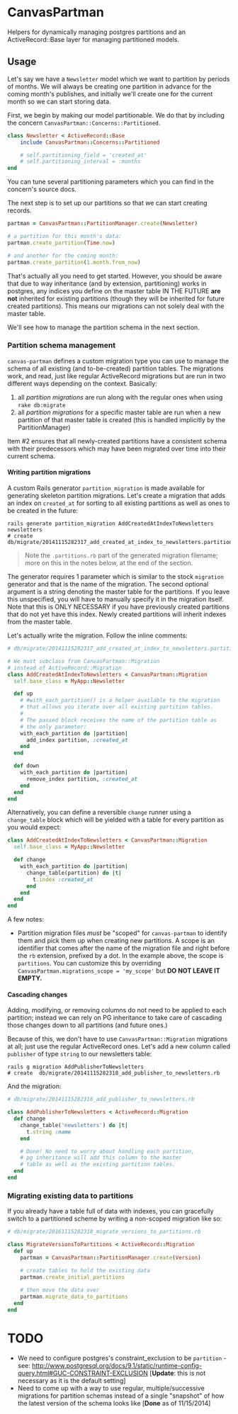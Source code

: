 # CanvasPartman

Helpers for dynamically managing postgres partitions and an ActiveRecord::Base layer for managing partitioned models.

## Usage

Let's say we have a `Newsletter` model which we want to partition by periods of months. We will always be creating one partition in advance for the coming month's publishes, and initially we'll create one for the current month so we can start storing data.

First, we begin by making our model partitionable. We do that by including the concern `CanvasPartman::Concerns::Partitioned`.

```ruby
class Newsletter < ActiveRecord::Base
    include CanvasPartman::Concerns::Partitioned

    # self.partitioning_field = 'created_at'
    # self.partitioning_interval = :months
end
```

You can tune several partitioning parameters which you can find in the concern's source docs.

The next step is to set up our partitions so that we can start creating records.

```ruby
partman = CanvasPartman::PartitionManager.create(Newsletter)

# a partition for this month's data:
partman.create_partition(Time.now)

# and another for the coming month:
partman.create_partition(1.month.from_now)
```

That's actually all you need to get started. However, you should be aware that due to way inheritance (and by extension, partitioning) works in postgres, any indices you define on the master table IN THE FUTURE **are not** inherited for existing partitions (though they will be inherited for future created partitions). This means our migrations can not solely deal with the master table.

We'll see how to manage the partition schema in the next section.


### Partition schema management

`canvas-partman` defines a custom migration type you can use to manage the schema of all existing (and to-be-created) partition tables. The migrations work, and read, just like regular ActiveRecord migrations but are run in two different ways depending on the context. Basically:

1. all *partition migrations* are run along with the regular ones when using `rake db:migrate`
2. all *partition migrations* for a specific master table are run when a new partition of that master table is created (this is handled implicitly by the PartitionManager)

Item #2 ensures that all newly-created partitions have a consistent schema with their predecessors which may have been migrated over time into their current schema.

#### Writing partition migrations

A custom Rails generator `partition_migration` is made available for generating skeleton partition migrations. Let's create a migration that adds an index on `created_at` for sorting to all existing partitions as well as ones to be created in the future:

```shell
rails generate partition_migration AddCreatedAtIndexToNewsletters newsletters
# create  db/migrate/20141115282317_add_created_at_index_to_newsletters.partitions.rb
```

> Note the `.partitions.rb` part of the generated migration filename;
> more on this in the notes below, at the end of the section.

The generator requires 1 parameter which is similar to the stock `migration` generator and that is the name of the migration. The second optional argument is a string denoting the master table for the partitions. If you leave this unspecified, you will have to manually specify it in the migration itself.  Note that this is ONLY NECESSARY if you have previously created partitions that do not yet have this index.
Newly created partitions will inherit indexes from the master table.

Let's actually write the migration. Follow the inline comments:

```ruby
# db/migrate/20141115282317_add_created_at_index_to_newsletters.partitions.rb

# We must subclass from CanvasPartman::Migration
# instead of ActiveRecord::Migration
class AddCreatedAtIndexToNewsletters < CanvasPartman::Migration
  self.base_class = MyApp::Newsletter

  def up
    # #with_each_partition() is a helper available to the migration
    # that allows you iterate over all existing partition tables.
    #
    # The passed block receives the name of the partition table as
    # the only parameter:
    with_each_partition do |partition|
      add_index partition, :created_at
    end
  end

  def down
    with_each_partition do |partition|
      remove_index partition, :created_at
    end
  end
end
```

Alternatively, you can define a reversible `change` runner using a `change_table` block which will be yielded with a table for every partition as you would expect:

```ruby
class AddCreatedAtIndexToNewsletters < CanvasPartman::Migration
  self.base_class = MyApp::Newsletter

  def change
    with_each_partition do |partition|
      change_table(partition) do |t|
        t.index :created_at
      end
    end
  end
end
```

A few notes:

- Partition migration files *must* be "scoped" for `canvas-partman` to identify them and pick them up when creating new partitions. A scope is an identifier that comes after the name of the migration file and right before the `rb` extension, prefixed by a dot. In the example above, the scope is `partitions`. You can customize this by overriding `CanvasPartman.migrations_scope = 'my_scope'` but **DO NOT LEAVE IT EMPTY.**

#### Cascading changes

Adding, modifying, or removing columns do not need to be applied to each partition; instead we can rely on PG inheritance to take care of cascading those changes down to all partitions (and future ones.)

Because of this, we don't have to use `CanvasPartman::Migration` migrations at all; just use the regular ActiveRecord ones. Let's add a new column called `publisher` of type `string` to our newsletters table:

```shell
rails g migration AddPublisherToNewsletters
# create  db/migrate/20141115282318_add_publisher_to_newsletters.rb
```

And the migration:

```ruby
# db/migrate/20141115282318_add_publisher_to_newsletters.rb

class AddPublisherToNewsletters < ActiveRecord::Migration
  def change
    change_table('newsletters') do |t|
      t.string :name
    end

    # Done! No need to worry about handling each partition,
    # pg inheritance will add this column to the master
    # table as well as the existing partition tables.
  end
end
```

### Migrating existing data to partitions

If you already have a table full of data with indexes, you can gracefully switch to a partitioned scheme by writing a non-scoped migration like so:

```ruby
# db/migrate/20161115282318_migrate_versions_to_partitions.rb

class MigrateVersionsToPartitions < ActiveRecord::Migration
  def up
    partman = CanvasPartman::PartitionManager.create(Version)

    # create tables to hold the existing data
    partman.create_initial_partitions
    
    # then move the data over
    partman.migrate_data_to_partitions
  end
end
```

# TODO

- We need to configure postgres's constraint_exclusion to be `partition` - see: http://www.postgresql.org/docs/9.1/static/runtime-config-query.html#GUC-CONSTRAINT-EXCLUSION [**Update**: this is not necessary as it is the default setting]
- Need to come up with a way to use regular, multiple/successive migrations for partition schemas instead of a single "snapshot" of how the latest version of the schema looks like [**Done** as of 11/15/2014]